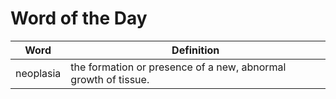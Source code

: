 # Word of the Day

|Word|Definition|
|---|---|
|neoplasia|the formation or presence of a new, abnormal growth of tissue.|